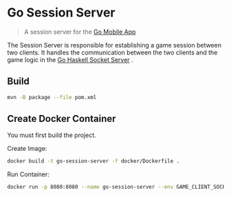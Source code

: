 # Go Session Server

> A session server for the [Go Mobile App](https://github.com/asattelmaier/go-mobile-app)

The Session Server is responsible for establishing a game session between two clients. It handles the communication
between the two clients and the game logic in the [Go Haskell Socket Server](https://github.com/asattelmaier/go-haskell)
.

## Build

```bash
mvn -B package --file pom.xml
```

## Create Docker Container

You must first build the project.

Create Image:

```bash
docker build -t go-session-server -f docker/Dockerfile .
```

Run Container:

```bash
docker run -p 8080:8080 --name go-session-server --env GAME_CLIENT_SOCKET_HOST=host.docker.internal --env GAME_CLIENT_SOCKET_PORT=8000 go-session-server:latest
```
